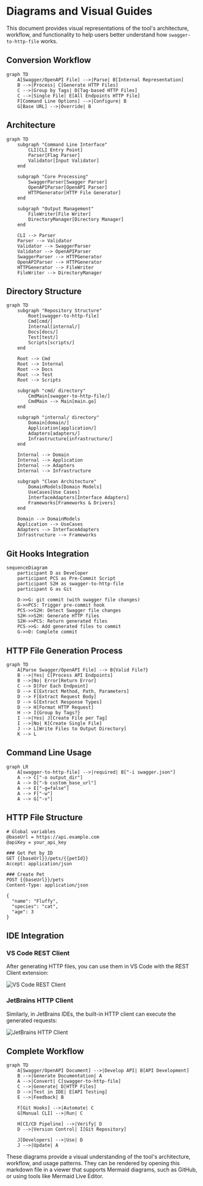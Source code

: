 # Diagrams and Visual Guides

This document provides visual representations of the tool's architecture, workflow, and functionality to help users better understand how `swagger-to-http-file` works.

## Conversion Workflow

```mermaid
graph TD
    A[Swagger/OpenAPI File] -->|Parse| B[Internal Representation]
    B -->|Process| C[Generate HTTP Files]
    C -->|Group by Tags| D[Tag-based HTTP Files]
    C -->|Single File| E[All Endpoints HTTP File]
    F[Command Line Options] -->|Configure| B
    G[Base URL] -->|Override| B
```

## Architecture

```mermaid
graph TD
    subgraph "Command Line Interface"
        CLI[CLI Entry Point]
        Parser[Flag Parser]
        Validator[Input Validator]
    end
    
    subgraph "Core Processing"
        SwaggerParser[Swagger Parser]
        OpenAPIParser[OpenAPI Parser]
        HTTPGenerator[HTTP File Generator]
    end
    
    subgraph "Output Management"
        FileWriter[File Writer]
        DirectoryManager[Directory Manager]
    end
    
    CLI --> Parser
    Parser --> Validator
    Validator --> SwaggerParser
    Validator --> OpenAPIParser
    SwaggerParser --> HTTPGenerator
    OpenAPIParser --> HTTPGenerator
    HTTPGenerator --> FileWriter
    FileWriter --> DirectoryManager
```

## Directory Structure

```mermaid
graph TD
    subgraph "Repository Structure"
        Root[swagger-to-http-file]
        Cmd[cmd/]
        Internal[internal/]
        Docs[docs/]
        Test[test/]
        Scripts[scripts/]
    end
    
    Root --> Cmd
    Root --> Internal
    Root --> Docs
    Root --> Test
    Root --> Scripts
    
    subgraph "cmd/ directory"
        CmdMain[swagger-to-http-file/]
        CmdMain --> Main[main.go]
    end
    
    subgraph "internal/ directory"
        Domain[domain/]
        Application[application/]
        Adapters[adapters/]
        Infrastructure[infrastructure/]
    end
    
    Internal --> Domain
    Internal --> Application
    Internal --> Adapters
    Internal --> Infrastructure
    
    subgraph "Clean Architecture"
        DomainModels[Domain Models]
        UseCases[Use Cases]
        InterfaceAdapters[Interface Adapters]
        Frameworks[Frameworks & Drivers]
    end
    
    Domain --> DomainModels
    Application --> UseCases
    Adapters --> InterfaceAdapters
    Infrastructure --> Frameworks
```

## Git Hooks Integration

```mermaid
sequenceDiagram
    participant D as Developer
    participant PCS as Pre-Commit Script
    participant S2H as swagger-to-http-file
    participant G as Git
    
    D->>G: git commit (with swagger file changes)
    G->>PCS: Trigger pre-commit hook
    PCS->>S2H: Detect Swagger file changes
    S2H->>S2H: Generate HTTP files
    S2H->>PCS: Return generated files
    PCS->>G: Add generated files to commit
    G->>D: Complete commit
```

## HTTP File Generation Process

```mermaid
graph TD
    A[Parse Swagger/OpenAPI File] --> B{Valid File?}
    B -->|Yes| C[Process API Endpoints]
    B -->|No| Error[Return Error]
    C --> D[For Each Endpoint]
    D --> E[Extract Method, Path, Parameters]
    D --> F[Extract Request Body]
    D --> G[Extract Response Types]
    D --> H[Format HTTP Request]
    H --> I{Group by Tags?}
    I -->|Yes| J[Create File per Tag]
    I -->|No| K[Create Single File]
    J --> L[Write Files to Output Directory]
    K --> L
```

## Command Line Usage

```mermaid
graph LR
    A[swagger-to-http-file] -->|required| B["-i swagger.json"]
    A --> C["-o output_dir"]
    A --> D["-b custom_base_url"]
    A --> E["-g=false"]
    A --> F["-w"]
    A --> G["-v"]
```

## HTTP File Structure

```
# Global variables
@baseUrl = https://api.example.com
@apiKey = your_api_key

### Get Pet by ID
GET {{baseUrl}}/pets/{{petId}}
Accept: application/json

### Create Pet
POST {{baseUrl}}/pets
Content-Type: application/json

{
  "name": "Fluffy",
  "species": "cat",
  "age": 3
}
```

## IDE Integration

### VS Code REST Client

After generating HTTP files, you can use them in VS Code with the REST Client extension:

![VS Code REST Client](https://raw.githubusercontent.com/Huachao/vscode-restclient/master/images/usage.gif)

### JetBrains HTTP Client

Similarly, in JetBrains IDEs, the built-in HTTP client can execute the generated requests:

![JetBrains HTTP Client](https://www.jetbrains.com/help/img/idea/2023.1/http_response_example.png)

## Complete Workflow

```mermaid
graph TD
    A[Swagger/OpenAPI Document] -->|Develop API| B[API Development]
    B -->|Generate Documentation| A
    A -->|Convert| C[swagger-to-http-file]
    C -->|Generate| D[HTTP Files]
    D -->|Test in IDE| E[API Testing]
    E -->|Feedback| B
    
    F[Git Hooks] -->|Automate| C
    G[Manual CLI] -->|Run| C
    
    H[CI/CD Pipeline] -->|Verify| D
    D -->|Version Control| I[Git Repository]
    
    J[Developers] -->|Use| D
    J -->|Update| A
```

These diagrams provide a visual understanding of the tool's architecture, workflow, and usage patterns. They can be rendered by opening this markdown file in a viewer that supports Mermaid diagrams, such as GitHub, or using tools like Mermaid Live Editor.
